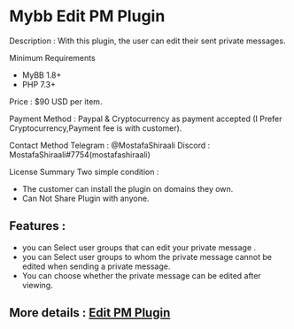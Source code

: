 # Mybb Edit PM Plugin

Description : With this plugin, the user can edit their sent private messages.

Minimum Requirements
   * MyBB 1.8+
   * PHP 7.3+
 

Price : $90 USD per item.

Payment Method : Paypal  & Cryptocurrency as payment accepted (I Prefer Cryptocurrency,Payment fee is with customer).

Contact Method
Telegram : @MostafaShiraali
Discord : MostafaShiraali#7754(mostafashiraali)

License Summary
Two simple condition :
- The customer can install the plugin on domains they own.
- Can Not Share Plugin with anyone.

## Features :

* you can Select user groups that can edit your private message .
* you can Select user groups to whom the private message cannot be edited when sending a private message.
* You can choose whether the private message can be edited after viewing.
  
## More details : [Edit PM Plugin](https://community.mybb.com/thread-237171.html)
